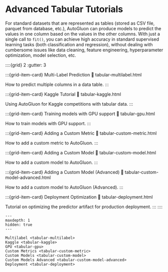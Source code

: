 # Advanced Tabular Tutorials

For standard datasets that are represented as tables (stored as CSV file, parquet from database, etc.), AutoGluon can produce models to predict the values in one column based on the values in the other columns. With just a single call to `fit()`, you can achieve high accuracy in standard supervised learning tasks (both classification and regression), without dealing with cumbersome issues like data cleaning, feature engineering, hyperparameter optimization, model selection, etc.

::::{grid} 2
  :gutter: 3

:::{grid-item-card} Multi-Label Prediction
  :link: tabular-multilabel.html

  How to predict multiple columns in a data table.
:::

:::{grid-item-card} Kaggle Tutorial
  :link: tabular-kaggle.html

  Using AutoGluon for Kaggle competitions with tabular data.
:::

:::{grid-item-card} Training models with GPU support
  :link: tabular-gpu.html

  How to train models with GPU support.
:::

:::{grid-item-card} Adding a Custom Metric
  :link: tabular-custom-metric.html

  How to add a custom metric to AutoGluon.
:::

:::{grid-item-card} Adding a Custom Model
  :link: tabular-custom-model.html

  How to add a custom model to AutoGluon.
:::

:::{grid-item-card} Adding a Custom Model (Advanced)
  :link: tabular-custom-model-advanced.html

  How to add a custom model to AutoGluon (Advanced).
:::

:::{grid-item-card} Deployment Optimization
  :link: tabular-deployment.html

  Tutorial on optimizing the predictor artifact for production deployment.
:::
::::

```{toctree}
---
maxdepth: 1
hidden: true
---

Multilabel <tabular-multilabel>
Kaggle <tabular-kaggle>
GPU <tabular-gpu>
Custom Metrics <tabular-custom-metric>
Custom Models <tabular-custom-model>
Custom Models Advanced <tabular-custom-model-advanced>
Deployment <tabular-deployment>
```
